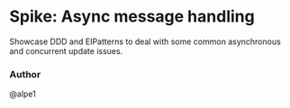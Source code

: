 # Spike: Async message handling 
Showcase DDD and EIPatterns to deal with some common asynchronous and concurrent update issues.

### Author
@alpe1